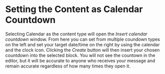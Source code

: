 # Setting the Content as Calendar Countdown

Selecting Calendar as the content type will open the _Insert calendar countdown_ window. From here you can set from multiple coundown
types on the left and set your target date/time on the right by using the calendar and the clock icon. Clicking the _Create_ button will then insert your chosen countdown into the 
selected block. You will not see the countown in the editor, but it will be accurate to anyone who receives your message and remain 
accurate regardless of how many times they open it.
